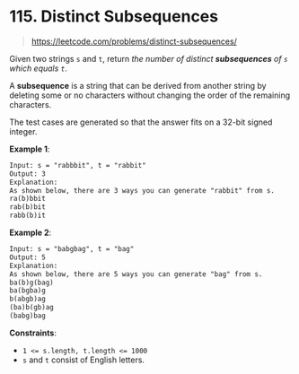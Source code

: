 # 115. Distinct Subsequences

> <https://leetcode.com/problems/distinct-subsequences/>

Given two strings `s` and `t`, return *the number of distinct **subsequences**
of `s` which equals `t`*.

A **subsequence** is a string that can be derived from another string by
deleting some or no characters without changing the order of the remaining
characters.

The test cases are generated so that the answer fits on a 32-bit signed integer.

**Example 1**:

```txt
Input: s = "rabbbit", t = "rabbit"
Output: 3
Explanation:
As shown below, there are 3 ways you can generate "rabbit" from s.
ra(b)bbit
rab(b)bit
rabb(b)it
```

**Example 2**:

```txt
Input: s = "babgbag", t = "bag"
Output: 5
Explanation:
As shown below, there are 5 ways you can generate "bag" from s.
ba(b)g(bag)
ba(bgba)g
b(abgb)ag
(ba)b(gb)ag
(babg)bag
```

**Constraints**:

- `1 <= s.length, t.length <= 1000`
- `s` and `t` consist of English letters.

